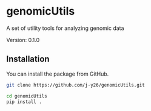 # genomicUtils

A set of utility tools for analyzing genomic data

Version: 0.1.0

## Installation

You can install the package from GitHub.

```bash
git clone https://github.com/j-y26/genomicUtils.git

cd genomicUtils
pip install .
```